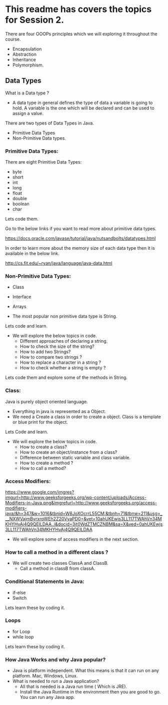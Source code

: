 # This readme has covers the topics for Session 2.

There are four OOOPs principles which we will exploring it throughout the course.
- Encapsulation
- Abstraction
- Inheritance
- Polymorphism.

## Data Types

What is a Data type ?  

- A data type in general defines the type of data a variable is going to hold. A variable is the one which will be declared and can be used to assign a value.  

There are two types of Data Types in Java.  

- Primitive Data Types
- Non-Primitive Data types.

### Primitive Data Types:

There are eight Primitive Data Types:  

- byte
- short
- int
- long
- float
- double
- boolean
- char

Lets code them.

Go to the below links if you want to read more about primitive data types.

https://docs.oracle.com/javase/tutorial/java/nutsandbolts/datatypes.html

In order to learn more about the memory size of each data type then it is available in the below link.  

http://cs.fit.edu/~ryan/java/language/java-data.html

### Non-Primitive Data Types:  

- Class
- Interface
- Arrays

- The most popular non primitive data type is String.

Lets code and learn.
- We will explore the below topics in code.
  - Different approaches of declaring a string.
  - How to check the size of the string?
  - How to add two Strings?
  - How to compare two strings ?
  - How to replace a character in a string ?
  - How to check whether a string is empty ?

Lets code them and explore some of the methods in String.

### Class:
Java is purely object oriented language.  
- Everything in java is represented as a Object.
- We need a Create a class in order to create a object. Class is a template or blue print for the object.

Lets Code and learn.
- We will explore the below topics in code.
  - How to create a class?
  - How to create an object/instance from a class?
  - Difference between static variable and class variable.
  - How to create a method ?
  - How to call a method?

### Access Modifiers:

https://www.google.com/imgres?imgurl=http://www.geeksforgeeks.org/wp-content/uploads/Access-Modifiers-in-Java.png&imgrefurl=http://www.geeksforgeeks.org/access-modifiers-java/&h=347&w=1016&tbnid=W8JoXOcrrL55CM:&tbnh=71&tbnw=211&usg=___NXWVajmByrxrqWEh2Z20VyaPD0=&vet=10ahUKEwjs3LL117TWAhVn34MKHYHvAj4Q9QEILDAA..i&docid=3it0WdZTMCZNBM&sa=X&ved=0ahUKEwjs3LL117TWAhVn34MKHYHvAj4Q9QEILDAA

- We will explore some of access modifiers in the next section.

### How to call a method in a different class ?

- We will create two classes ClassA and ClassB.
  - Call a method in classB from classA.


### Conditional Statements in Java:
- if-else
- Switch

Lets learn these by coding it.

### Loops

- for Loop
- while loop

Lets learn these by coding it.

### How Java Works and why Java popular?

- Java is platform independent. What this means is that it can run on any platform. Mac, Windows, Linux.
- What is needed to run a Java application?
  - All that is needed is a Java run time ( Which is JRE).
  - Install the Java Runtime in the environment then you are good to go. You can run any Java app.
